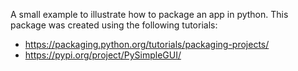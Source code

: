 A small example to illustrate how to package an app in python. 
This package was created using the following tutorials:
* https://packaging.python.org/tutorials/packaging-projects/
* https://pypi.org/project/PySimpleGUI/
